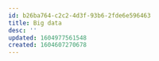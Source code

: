 ```yaml
---
id: b26ba764-c2c2-4d3f-93b6-2fde6e596463
title: Big data
desc: ''
updated: 1604977561548
created: 1604607270678
---
```


